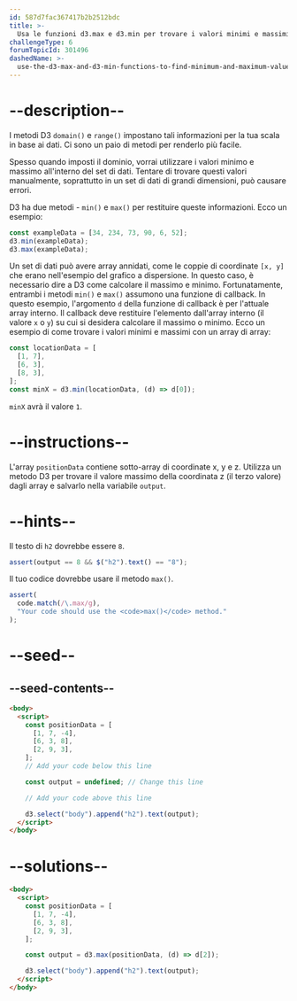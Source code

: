 ```yaml
---
id: 587d7fac367417b2b2512bdc
title: >-
  Usa le funzioni d3.max e d3.min per trovare i valori minimi e massimi in un set di dati
challengeType: 6
forumTopicId: 301496
dashedName: >-
  use-the-d3-max-and-d3-min-functions-to-find-minimum-and-maximum-values-in-a-dataset
---
```


# --description--

I metodi D3 `domain()` e `range()` impostano tali informazioni per la tua scala in base ai dati. Ci sono un paio di metodi per renderlo più facile.

Spesso quando imposti il dominio, vorrai utilizzare i valori minimo e massimo all'interno del set di dati. Tentare di trovare questi valori manualmente, soprattutto in un set di dati di grandi dimensioni, può causare errori.

D3 ha due metodi - `min()` e `max()` per restituire queste informazioni. Ecco un esempio:

```js
const exampleData = [34, 234, 73, 90, 6, 52];
d3.min(exampleData);
d3.max(exampleData);
```

Un set di dati può avere array annidati, come le coppie di coordinate `[x, y]` che erano nell'esempio del grafico a dispersione. In questo caso, è necessario dire a D3 come calcolare il massimo e minimo. Fortunatamente, entrambi i metodi `min()` e `max()` assumono una funzione di callback. In questo esempio, l'argomento `d` della funzione di callback è per l'attuale array interno. Il callback deve restituire l'elemento dall'array interno (il valore `x` o `y`) su cui si desidera calcolare il massimo o minimo. Ecco un esempio di come trovare i valori minimi e massimi con un array di array:

```js
const locationData = [
  [1, 7],
  [6, 3],
  [8, 3],
];
const minX = d3.min(locationData, (d) => d[0]);
```

`minX` avrà il valore `1`.

# --instructions--

L'array `positionData` contiene sotto-array di coordinate x, y e z. Utilizza un metodo D3 per trovare il valore massimo della coordinata z (il terzo valore) dagli array e salvarlo nella variabile `output`.

# --hints--

Il testo di `h2` dovrebbe essere `8`.

```js
assert(output == 8 && $("h2").text() == "8");
```

Il tuo codice dovrebbe usare il metodo `max()`.

```js
assert(
  code.match(/\.max/g),
  "Your code should use the <code>max()</code> method."
);
```

# --seed--

## --seed-contents--

```html
<body>
  <script>
    const positionData = [
      [1, 7, -4],
      [6, 3, 8],
      [2, 9, 3],
    ];
    // Add your code below this line

    const output = undefined; // Change this line

    // Add your code above this line

    d3.select("body").append("h2").text(output);
  </script>
</body>
```

# --solutions--

```html
<body>
  <script>
    const positionData = [
      [1, 7, -4],
      [6, 3, 8],
      [2, 9, 3],
    ];

    const output = d3.max(positionData, (d) => d[2]);

    d3.select("body").append("h2").text(output);
  </script>
</body>
```
